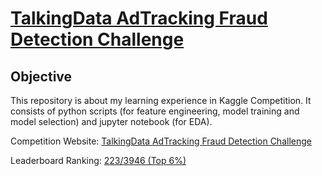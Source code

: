 # [TalkingData AdTracking Fraud Detection Challenge](https://www.kaggle.com/c/talkingdata-adtracking-fraud-detection)

## Objective 
This repository is about my learning experience in Kaggle Competition. It consists of python scripts (for feature engineering, model training and model selection) and jupyter notebook (for EDA).

Competition Website: [TalkingData AdTracking Fraud Detection Challenge](https://www.kaggle.com/c/talkingdata-adtracking-fraud-detection)

Leaderboard Ranking: [223/3946 (Top 6%)](https://www.kaggle.com/shielaj/competitions)


